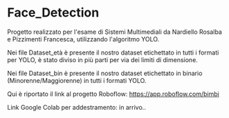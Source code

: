 # Face_Detection
Progetto realizzato per l'esame di Sistemi Multimediali da Nardiello Rosalba e Pizzimenti Francesca, utilizzando l'algoritmo YOLO.

Nei file Dataset_età è presente il nostro dataset etichettato in tutti i formati per YOLO, è stato diviso in più parti per via dei limiti di dimensione.

Nei file Dataset_bin è presente il nostro dataset etichettato in binario (Minorenne/Maggiorenne) in tutti i formati YOLO.

Qui è riportato il link al progetto Roboflow: https://app.roboflow.com/bimbi

Link Google Colab per addestramento: in arrivo..

